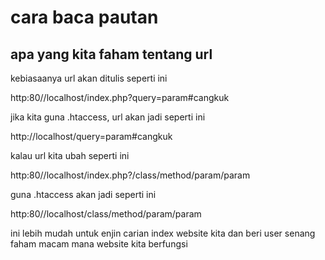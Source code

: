 # cara baca pautan

## apa yang kita faham tentang url
kebiasaanya url akan ditulis seperti ini

http:80//localhost/index.php?query=param#cangkuk

jika kita guna .htaccess, url akan jadi seperti ini 

http://localhost/query=param#cangkuk

kalau url kita ubah seperti ini

http:80//localhost/index.php?/class/method/param/param

guna .htaccess akan jadi seperti ini

http:80//localhost/class/method/param/param

ini lebih mudah untuk enjin carian index website kita dan beri user senang faham macam mana website kita berfungsi
